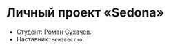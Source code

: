 
# Личный проект «Sedona»

* Студент: [<a href="https://htmlacademy.ru/profile/id181088">Роман Сухачев</a>]({{https://htmlacademy.ru/profile/id181088}}).
* Наставник: `Неизвестно`.
